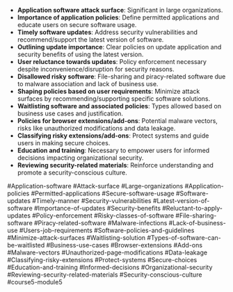 - **Application software attack surface**: Significant in large organizations.
- **Importance of application policies**: Define permitted applications and educate users on secure software usage.
- **Timely software updates**: Address security vulnerabilities and recommend/support the latest version of software.
- **Outlining update importance**: Clear policies on update application and security benefits of using the latest version.
- **User reluctance towards updates**: Policy enforcement necessary despite inconvenience/disruption for security reasons.
- **Disallowed risky software**: File-sharing and piracy-related software due to malware association and lack of business use.
- **Shaping policies based on user requirements**: Minimize attack surfaces by recommending/supporting specific software solutions.
- **Waitlisting software and associated policies**: Types allowed based on business use cases and justification.
- **Policies for browser extensions/add-ons**: Potential malware vectors, risks like unauthorized modifications and data leakage.
- **Classifying risky extensions/add-ons**: Protect systems and guide users in making secure choices.
- **Education and training**: Necessary to empower users for informed decisions impacting organizational security.
- **Reviewing security-related materials**: Reinforce understanding and promote a security-conscious culture.

#Application-software #Attack-surface #Large-organizations #Application-policies #Permitted-applications #Secure-software-usage #Software-updates #Timely-manner #Security-vulnerabilities #Latest-version-of-software #Importance-of-updates #Security-benefits #Reluctant-to-apply-updates #Policy-enforcement #Risky-classes-of-software #File-sharing-software #Piracy-related-software #Malware-infections #Lack-of-business-use #Users-job-requirements #Software-policies-and-guidelines #Minimize-attack-surfaces #Waitlisting-solution #Types-of-software-can-be-waitlisted #Business-use-cases #Browser-extensions #Add-ons #Malware-vectors #Unauthorized-page-modifications #Data-leakage #Classifying-risky-extensions #Protect-systems #Secure-choices #Education-and-training #Informed-decisions #Organizational-security #Reviewing-security-related-materials #Security-conscious-culture #course5-module5 